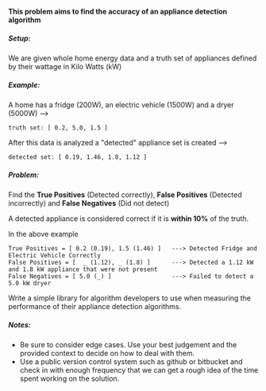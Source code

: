 **This problem aims to find the accuracy of an appliance detection algorithm**

##### Setup:
We are given whole home energy data and a truth set of appliances defined by their wattage in Kilo Watts (kW)

##### Example:
A home has a fridge (200W), an electric vehicle (1500W) and a dryer (5000W) --> 
```
truth set: [ 0.2, 5.0, 1.5 ]
```
After this data is analyzed a "detected" appliance set is created --> 
```
detected set: [ 0.19, 1.46, 1.8, 1.12 ]
```

##### Problem:
Find the **True Positives** (Detected correctly), 
**False Positives** (Detected incorrectly) and
**False Negatives** (Did not detect)

A detected appliance is considered correct if it is **within 10%** of the truth.

In the above example 
```
True Positives = [ 0.2 (0.19), 1.5 (1.46) ]   ---> Detected Fridge and Electric Vehicle Correctly
False Positives = [  _ (1.12), _ (1.8) ]      ---> Detected a 1.12 kW and 1.8 kW appliance that were not present
False Negatives = [ 5.0 (_) ]                 ---> Failed to detect a 5.0 kW dryer
```

Write a simple library for algorithm developers to use when measuring the performance of their appliance detection algorithms.

##### Notes:

* Be sure to consider edge cases.  Use your best judgement and the provided context to decide on how to deal with them.
* Use a public version control system such as github or bitbucket and check in with enough frequency that we can get a rough idea of the time spent working on the solution.
